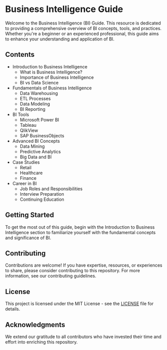 # Business Intelligence Guide

Welcome to the Business Intelligence (BI) Guide. This resource is dedicated to providing a comprehensive overview of BI concepts, tools, and practices. Whether you're a beginner or an experienced professional, this guide aims to enhance your understanding and application of BI.

## Contents

- Introduction to Business Intelligence
  - What is Business Intelligence?
  - Importance of Business Intelligence
  - BI vs Data Science
- Fundamentals of Business Intelligence
  - Data Warehousing
  - ETL Processes
  - Data Modeling
  - BI Reporting
- BI Tools
  - Microsoft Power BI
  - Tableau
  - QlikView
  - SAP BusinessObjects
- Advanced BI Concepts
  - Data Mining
  - Predictive Analytics
  - Big Data and BI
- Case Studies
  - Retail
  - Healthcare
  - Finance
- Career in BI
  - Job Roles and Responsibilities
  - Interview Preparation
  - Continuing Education

## Getting Started

To get the most out of this guide, begin with the Introduction to Business Intelligence section to familiarize yourself with the fundamental concepts and significance of BI.

## Contributing

Contributions are welcome! If you have expertise, resources, or experiences to share, please consider contributing to this repository. For more information, see our contributing guidelines.

## License

This project is licensed under the MIT License - see the [LICENSE](.LICENCE) file for details.

## Acknowledgments

We extend our gratitude to all contributors who have invested their time and effort into enriching this repository.


